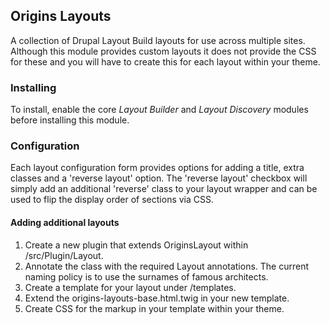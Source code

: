 
## Origins Layouts

A collection of Drupal Layout Build layouts for use across multiple sites.
Although this module provides custom layouts it does not provide the CSS 
for these and you will have to create this for each layout within your theme. 

### Installing ###
To install, enable the core _Layout Builder_ and _Layout Discovery_ modules 
before installing this module.

### Configuration ###
Each layout configuration form provides options for adding a title, extra 
classes and a 'reverse layout' option.
The 'reverse layout' checkbox will simply add an additional 'reverse' class 
to your layout wrapper and can be used to flip the display order of sections 
via CSS. 

#### Adding additional layouts ####
1. Create a new plugin that extends OriginsLayout within /src/Plugin/Layout.
2. Annotate the class with the required Layout annotations. 
   The current naming policy is to use the surnames of famous architects.
3. Create a template for your layout under /templates.
4. Extend the origins-layouts-base.html.twig in your new template.
5. Create CSS for the markup in your template within your theme.

